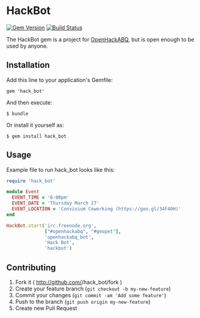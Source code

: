 # HackBot

[![Gem Version](https://badge.fury.io/rb/hack_bot.png)](http://badge.fury.io/rb/hack_bot) [![Build Status](https://travis-ci.org/geopet/hack_bot.png?branch=master)](https://travis-ci.org/geopet/hack_bot)

The HackBot gem is a project for
[OpenHackABQ](http://openhack.github.io/albuquerque/), but is open enough to be
used by anyone.

## Installation

Add this line to your application's Gemfile:

    gem 'hack_bot'

And then execute:

    $ bundle

Or install it yourself as:

    $ gem install hack_bot

## Usage

Example file to run hack_bot looks like this:

```ruby
require 'hack_bot'

module Event
  EVENT_TIME = '6:00pm'
  EVENT_DATE = 'Thursday March 27'
  EVENT_LOCATION = 'Convivium Coworking (https://goo.gl/34F40H)'
end

HackBot.start('irc.freenode.org',
              ["#openhackabq", "#geopet"],
              'openhackabq_bot',
              'Hack Bot',
              'hackbot')
```

## Contributing

1. Fork it ( http://github.com/<my-github-username>/hack_bot/fork )
2. Create your feature branch (`git checkout -b my-new-feature`)
3. Commit your changes (`git commit -am 'Add some feature'`)
4. Push to the branch (`git push origin my-new-feature`)
5. Create new Pull Request

